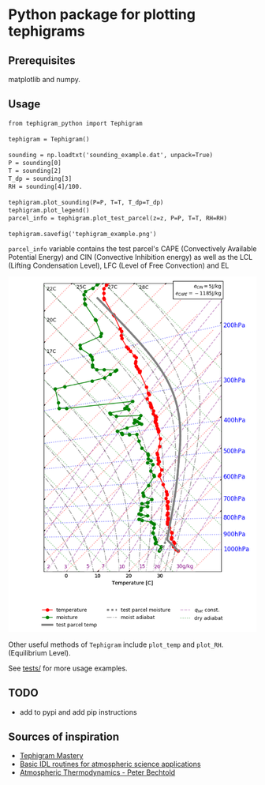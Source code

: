 # Python package for plotting tephigrams

## Prerequisites

matplotlib and numpy.

## Usage
```
from tephigram_python import Tephigram

tephigram = Tephigram()

sounding = np.loadtxt('sounding_example.dat', unpack=True)
P = sounding[0]
T = sounding[2]
T_dp = sounding[3]
RH = sounding[4]/100.

tephigram.plot_sounding(P=P, T=T, T_dp=T_dp)
tephigram.plot_legend()
parcel_info = tephigram.plot_test_parcel(z=z, P=P, T=T, RH=RH)

tephigram.savefig('tephigram_example.png')
```

`parcel_info` variable contains the test parcel's CAPE (Convectively Available
Potential Energy) and CIN (Convective Inhibition energy) as well as the LCL
(Lifting Condensation Level), LFC (Level of Free Convection) and EL

![Tephigram example](examples/tephigram_example_test_parcel.png)

Other useful methods of `Tephigram` include `plot_temp` and `plot_RH`.
(Equilibrium Level).

See [tests/](tests/) for more usage examples.

## TODO
- add to pypi and add pip instructions

## Sources of inspiration

- [Tephigram Mastery](https://www.meted.ucar.edu/mesoprim/tephigram/)
- [Basic IDL routines for atmospheric science applications](http://www.iac.ethz.ch/staff/dominik/idltools/idl_atmosphys.html)
- [Atmospheric Thermodynamics - Peter Bechtold](https://old.ecmwf.int/newsevents/training/lecture_notes/pdf_files/PARAM/Atmospheric_Thermodynamics.pdf)
